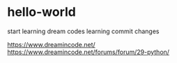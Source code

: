 # hello-world
start learning dream codes
learning commit changes


https://www.dreamincode.net/
https://www.dreamincode.net/forums/forum/29-python/
